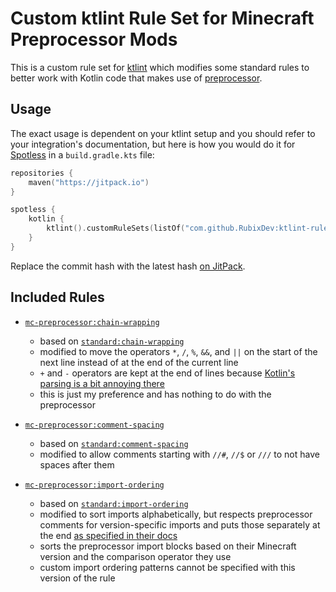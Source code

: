 # Custom ktlint Rule Set for Minecraft Preprocessor Mods

This is a custom rule set for [ktlint](https://ktlint.github.io/) which modifies
some standard rules to better work with Kotlin code that makes use of
[preprocessor](https://github.com/ReplayMod/preprocessor).

## Usage

The exact usage is dependent on your ktlint setup and you should refer to your
integration's documentation, but here is how you would do it for
[Spotless](https://github.com/diffplug/spotless/tree/main/plugin-gradle#applying-ktlint-to-kotlin-files)
in a `build.gradle.kts` file:

```kts
repositories {
    maven("https://jitpack.io")
}

spotless {
    kotlin {
        ktlint().customRuleSets(listOf("com.github.RubixDev:ktlint-ruleset-mc-preprocessor:01fbcf09be"))
    }
}
```

Replace the commit hash with the latest hash
[on JitPack](https://jitpack.io/#RubixDev/ktlint-ruleset-mc-preprocessor).

## Included Rules

- [`mc-preprocessor:chain-wrapping`](./src/main/kotlin/de/rubixdev/ktlint/mc/preprocessor/ChainWrappingRule.kt)
  - based on
    [`standard:chain-wrapping`](https://github.com/pinterest/ktlint/blob/c4788a5f581f0d9f85ca47296b6b576fd6b5d594/ktlint-ruleset-standard/src/main/kotlin/com/pinterest/ktlint/ruleset/standard/rules/ChainWrappingRule.kt)
  - modified to move the operators `*`, `/`, `%`, `&&`, and `||` on the start of
    the next line instead of at the end of the current line
  - `+` and `-` operators are kept at the end of lines because
    [Kotlin's parsing is a bit annoying there](https://github.com/pinterest/ktlint/issues/163#issuecomment-369418775)
  - this is just my preference and has nothing to do with the preprocessor

- [`mc-preprocessor:comment-spacing`](./src/main/kotlin/de/rubixdev/ktlint/mc/preprocessor/CommentSpacingRule.kt)
  - based on
    [`standard:comment-spacing`](https://github.com/pinterest/ktlint/blob/c4788a5f581f0d9f85ca47296b6b576fd6b5d594/ktlint-ruleset-standard/src/main/kotlin/com/pinterest/ktlint/ruleset/standard/rules/CommentSpacingRule.kt)
  - modified to allow comments starting with `//#`, `//$` or `///` to not have
    spaces after them

- [`mc-preprocessor:import-ordering`](./src/main/kotlin/de/rubixdev/ktlint/mc/preprocessor/ImportOrderingRule.kt)
  - based on
    [`standard:import-ordering`](https://github.com/pinterest/ktlint/blob/c4788a5f581f0d9f85ca47296b6b576fd6b5d594/ktlint-ruleset-standard/src/main/kotlin/com/pinterest/ktlint/ruleset/standard/rules/ImportOrderingRule.kt)
  - modified to sort imports alphabetically, but respects preprocessor comments
    for version-specific imports and puts those separately at the end
    [as specified in their docs](https://github.com/ReplayMod/preprocessor#the-preprocessor)
  - sorts the preprocessor import blocks based on their Minecraft version and
    the comparison operator they use
  - custom import ordering patterns cannot be specified with this version of the
    rule
